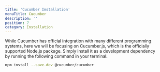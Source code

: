 ```yaml
---
title: 'Cucumber Installation'
menuTitle: Cucumber
description: ''
position: 7
category: Installation
---
```


While Cucumber has official integration with many different programming systems, here we will be focusing on Cucumber.js, which is the officially supported Node.js package. Simply install it as a development dependency by running the following command in your terminal.

```bash
npm install --save-dev @cucumber/cucumber
```